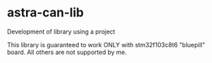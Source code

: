 # astra-can-lib
Development of library using a project

This library is guaranteed to work ONLY with stm32f103c8t6 "bluepill" board. All others are not supported by me.